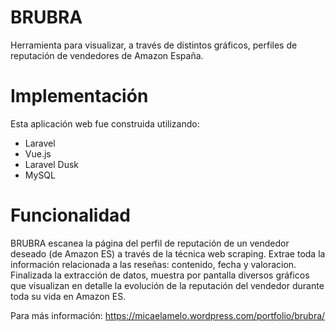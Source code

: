 # BRUBRA

Herramienta para visualizar, a través de distintos gráficos, perfiles de reputación de vendedores de Amazon España.

# Implementación

Esta aplicación web fue construida utilizando:
- Laravel  
- Vue.js  
- Laravel Dusk 
- MySQL

# Funcionalidad

BRUBRA escanea la página del perfil de reputación de un vendedor deseado (de Amazon ES) a través de la técnica web scraping. Extrae toda la información relacionada a las reseñas: contenido, fecha y valoracion. Finalizada la extracción de datos, muestra por pantalla diversos gráficos que visualizan en detalle la evolución de la reputación del vendedor durante toda su vida en Amazon ES.


Para más información: https://micaelamelo.wordpress.com/portfolio/brubra/

